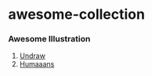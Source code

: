 
# awesome-collection


### **Awesome Illustration**

 1. [Undraw](https://undraw.co/)
 2. [Humaaans](https://humaaans.com/)
 
